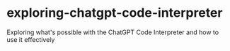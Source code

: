 # exploring-chatgpt-code-interpreter
Exploring what's possible with the ChatGPT Code Interpreter and how to use it effectively
